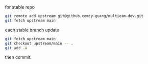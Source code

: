 for stable repo

```bash
git remote add upstream git@github.com:y-guang/multieam-dev.git
git fetch upstream main
```

each stable branch update

```bash
git fetch upstream main
git checkout upstream/main -- .
git add -A
```

then commit.